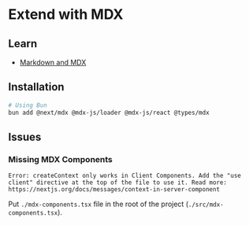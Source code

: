 # Extend with MDX

## Learn

- [Markdown and MDX](https://nextjs.org/docs/app/building-your-application/configuring/mdx)

## Installation

```sh
# Using Bun
bun add @next/mdx @mdx-js/loader @mdx-js/react @types/mdx
```

## Issues

### Missing MDX Components

```log
Error: createContext only works in Client Components. Add the "use client" directive at the top of the file to use it. Read more: https://nextjs.org/docs/messages/context-in-server-component
```

Put `./mdx-components.tsx` file in the root of the project (`./src/mdx-components.tsx`).
